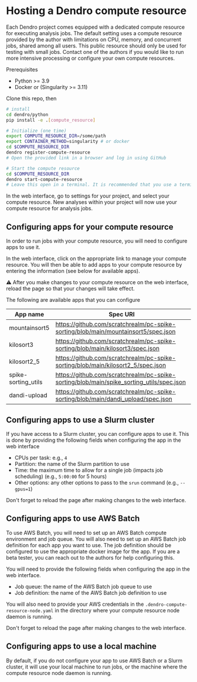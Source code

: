 # Hosting a Dendro compute resource

Each Dendro project comes equipped with a dedicated compute resource for executing analysis jobs. The default setting uses a compute resource provided by the author with limitations on CPU, memory, and concurrent jobs, shared among all users. This public resource should only be used for testing with small jobs. Contact one of the authors if you would like to run more intensive processing or configure your own compute resources.

Prerequisites

* Python >= 3.9
* Docker or (Singularity >= 3.11)

Clone this repo, then

```bash
# install
cd dendro/python
pip install -e .[compute_resource]
```

```bash
# Initialize (one time)
export COMPUTE_RESOURCE_DIR=/some/path
export CONTAINER_METHOD=singularity # or docker
cd $COMPUTE_RESOURCE_DIR
dendro register-compute-resource
# Open the provided link in a browser and log in using GitHub
```

```bash
# Start the compute resource
cd $COMPUTE_RESOURCE_DIR
dendro start-compute-resource
# Leave this open in a terminal. It is recommended that you use a terminal multiplexer like tmux or screen.
```

In the web interface, go to settings for your project, and select your compute resource. New analyses within your project will now use your compute resource for analysis jobs.

## Configuring apps for your compute resource

In order to run jobs with your compute resource, you will need to configure apps to use it.

In the web interface, click on the appropriate link to manage your compute resource. You will then be able to add apps to your compute resource by entering the information (see below for available apps).

:warning: After you make changes to your compute resource on the web interface, reload the page so that your changes will take effect.

The following are available apps that you can configure

| App name | Spec URI |
| -------- | --------------- |
| mountainsort5 | https://github.com/scratchrealm/pc-spike-sorting/blob/main/mountainsort5/spec.json |
| kilosort3 | https://github.com/scratchrealm/pc-spike-sorting/blob/main/kilosort3/spec.json |
| kilosort2_5 | https://github.com/scratchrealm/pc-spike-sorting/blob/main/kilosort2_5/spec.json |
| spike-sorting_utils | https://github.com/scratchrealm/pc-spike-sorting/blob/main/spike_sorting_utils/spec.json |
| dandi-upload | https://github.com/scratchrealm/pc-spike-sorting/blob/main/dandi_upload/spec.json |

## Configuring apps to use a Slurm cluster

If you have access to a Slurm cluster, you can configure apps to use it. This is done by providing the following fields when configuring the app in the web interface

* CPUs per task: e.g., `4`
* Partition: the name of the Slurm partition to use
* Time: the maximum time to allow for a single job (impacts job scheduling) (e.g., `5:00:00` for 5 hours)
* Other options: any other options to pass to the `srun` command (e.g., `--gpus=1`)

Don't forget to reload the page after making changes to the web interface.

## Configuring apps to use AWS Batch

To use AWS Batch, you will need to set up an AWS Batch compute environment and job queue. You will also need to set up an AWS Batch job definition for each app you want to use. The job definition should be configured to use the appropriate docker image for the app. If you are a beta tester, you can reach out to the authors for help configuring this.

You will need to provide the following fields when configuring the app in the web interface.

* Job queue: the name of the AWS Batch job queue to use
* Job definition: the name of the AWS Batch job definition to use

You will also need to provide your AWS credentials in the `.dendro-compute-resource-node.yaml` in the directory where your compute resource node daemon is running.

Don't forget to reload the page after making changes to the web interface.

## Configuring apps to use a local machine

By default, if you do not configure your app to use AWS Batch or a Slurm cluster, it will use your local machine to run jobs, or the machine where the compute resource node daemon is running.
